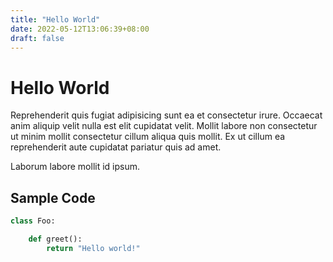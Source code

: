 ```yaml
---
title: "Hello World"
date: 2022-05-12T13:06:39+08:00
draft: false
---
```


# Hello World

Reprehenderit quis fugiat adipisicing sunt ea et consectetur irure. Occaecat anim aliquip velit nulla est elit cupidatat velit. Mollit labore non consectetur ut minim mollit consectetur cillum aliqua quis mollit. Ex ut cillum ea reprehenderit aute cupidatat pariatur quis ad amet.

Laborum labore mollit id ipsum.

## Sample Code

```py
class Foo:

	def greet():
		return "Hello world!"

```
